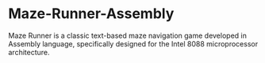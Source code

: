 # Maze-Runner-Assembly
Maze Runner is a classic text-based maze navigation game developed in Assembly language, specifically designed for the Intel 8088 microprocessor architecture. 
